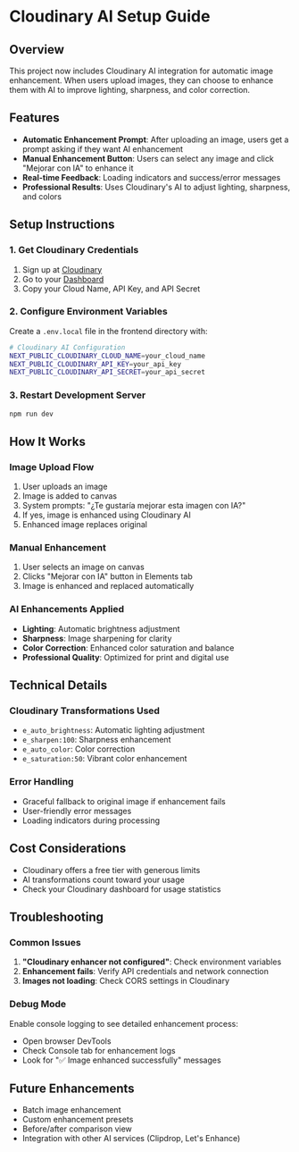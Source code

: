 # Cloudinary AI Setup Guide

## Overview
This project now includes Cloudinary AI integration for automatic image enhancement. When users upload images, they can choose to enhance them with AI to improve lighting, sharpness, and color correction.

## Features
- **Automatic Enhancement Prompt**: After uploading an image, users get a prompt asking if they want AI enhancement
- **Manual Enhancement Button**: Users can select any image and click "Mejorar con IA" to enhance it
- **Real-time Feedback**: Loading indicators and success/error messages
- **Professional Results**: Uses Cloudinary's AI to adjust lighting, sharpness, and colors

## Setup Instructions

### 1. Get Cloudinary Credentials
1. Sign up at [Cloudinary](https://cloudinary.com/)
2. Go to your [Dashboard](https://cloudinary.com/console)
3. Copy your Cloud Name, API Key, and API Secret

### 2. Configure Environment Variables
Create a `.env.local` file in the frontend directory with:

```bash
# Cloudinary AI Configuration
NEXT_PUBLIC_CLOUDINARY_CLOUD_NAME=your_cloud_name
NEXT_PUBLIC_CLOUDINARY_API_KEY=your_api_key
NEXT_PUBLIC_CLOUDINARY_API_SECRET=your_api_secret
```

### 3. Restart Development Server
```bash
npm run dev
```

## How It Works

### Image Upload Flow
1. User uploads an image
2. Image is added to canvas
3. System prompts: "¿Te gustaría mejorar esta imagen con IA?"
4. If yes, image is enhanced using Cloudinary AI
5. Enhanced image replaces original

### Manual Enhancement
1. User selects an image on canvas
2. Clicks "Mejorar con IA" button in Elements tab
3. Image is enhanced and replaced automatically

### AI Enhancements Applied
- **Lighting**: Automatic brightness adjustment
- **Sharpness**: Image sharpening for clarity
- **Color Correction**: Enhanced color saturation and balance
- **Professional Quality**: Optimized for print and digital use

## Technical Details

### Cloudinary Transformations Used
- `e_auto_brightness`: Automatic lighting adjustment
- `e_sharpen:100`: Sharpness enhancement
- `e_auto_color`: Color correction
- `e_saturation:50`: Vibrant color enhancement

### Error Handling
- Graceful fallback to original image if enhancement fails
- User-friendly error messages
- Loading indicators during processing

## Cost Considerations
- Cloudinary offers a free tier with generous limits
- AI transformations count toward your usage
- Check your Cloudinary dashboard for usage statistics

## Troubleshooting

### Common Issues
1. **"Cloudinary enhancer not configured"**: Check environment variables
2. **Enhancement fails**: Verify API credentials and network connection
3. **Images not loading**: Check CORS settings in Cloudinary

### Debug Mode
Enable console logging to see detailed enhancement process:
- Open browser DevTools
- Check Console tab for enhancement logs
- Look for "✅ Image enhanced successfully" messages

## Future Enhancements
- Batch image enhancement
- Custom enhancement presets
- Before/after comparison view
- Integration with other AI services (Clipdrop, Let's Enhance)
